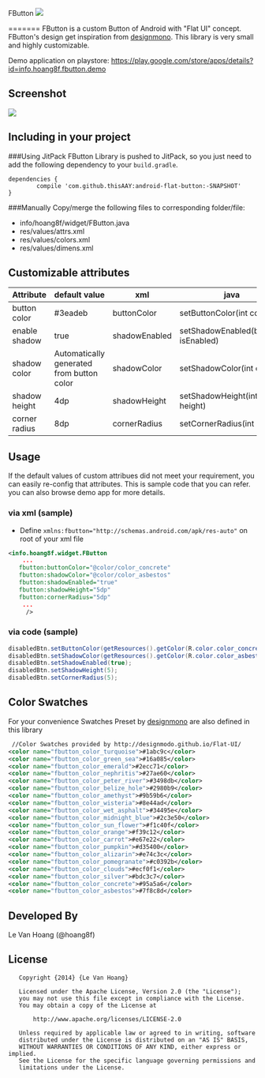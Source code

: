 FButton [![](https://jitpack.io/v/jd-alexander/android-flat-button.svg)](https://jitpack.io/#jd-alexander/android-flat-button)

=======
FButton is a custom Button of Android with "Flat UI" concept. FButton's design get inspiration from [designmono](http://designmodo.github.io/Flat-UI/). This library is very small and highly customizable.

Demo application on playstore:
https://play.google.com/store/apps/details?id=info.hoang8f.fbutton.demo

Screenshot
----------
![](https://raw.githubusercontent.com/hoang8f/android-flat-button/master/screenshot/screenshot.gif)

Including in your project
-------------------------
###Using JitPack
FButton Library is pushed to JitPack, so you just need to add the following dependency to your `build.gradle`.

    dependencies {
	        compile 'com.github.thisAAY:android-flat-button:-SNAPSHOT'
    }


###Manually
Copy/merge the following files to corresponding folder/file:
   + info/hoang8f/widget/FButton.java
   + res/values/attrs.xml
   + res/values/colors.xml
   + res/values/dimens.xml

Customizable attributes
-----------------------

|  Attribute    |   default value   | xml           |                 java                |
|---------------|-------------------|---------------|-------------------------------------|
| button color  |      #3eadeb      | buttonColor   | setButtonColor(int color)           |
| enable shadow |        true       | shadowEnabled | setShadowEnabled(boolean isEnabled) |
| shadow color  |  Automatically generated <br> from button color   | shadowColor   | setShadowColor(int color)           |
| shadow height |        4dp        | shadowHeight  | setShadowHeight(int height)         |
| corner radius |        8dp        | cornerRadius  | setCornerRadius(int radius)         |

Usage
-----
If the default values of custom attribues did not meet your requirement, you can easily re-config that attributes. This is sample code that you can refer. you can also browse demo app for more details.

### via xml (sample)
-  Define `xmlns:fbutton="http://schemas.android.com/apk/res-auto"` on root of your xml file

```xml
<info.hoang8f.widget.FButton
    ...
   fbutton:buttonColor="@color/color_concrete"
   fbutton:shadowColor="@color/color_asbestos"
   fbutton:shadowEnabled="true"
   fbutton:shadowHeight="5dp"
   fbutton:cornerRadius="5dp"
    ...
     />
```

### via code (sample)
```java
disabledBtn.setButtonColor(getResources().getColor(R.color.color_concrete));
disabledBtn.setShadowColor(getResources().getColor(R.color.color_asbestos));
disabledBtn.setShadowEnabled(true);
disabledBtn.setShadowHeight(5);
disabledBtn.setCornerRadius(5);
```

Color Swatches
--------------
For your convenience Swatches Preset by [designmono](http://designmodo.github.io/Flat-UI/) are also defined in this library
```xml
 //Color Swatches provided by http://designmodo.github.io/Flat-UI/
<color name="fbutton_color_turquoise">#1abc9c</color>
<color name="fbutton_color_green_sea">#16a085</color>
<color name="fbutton_color_emerald">#2ecc71</color>
<color name="fbutton_color_nephritis">#27ae60</color>
<color name="fbutton_color_peter_river">#3498db</color>
<color name="fbutton_color_belize_hole">#2980b9</color>
<color name="fbutton_color_amethyst">#9b59b6</color>
<color name="fbutton_color_wisteria">#8e44ad</color>
<color name="fbutton_color_wet_asphalt">#34495e</color>
<color name="fbutton_color_midnight_blue">#2c3e50</color>
<color name="fbutton_color_sun_flower">#f1c40f</color>
<color name="fbutton_color_orange">#f39c12</color>
<color name="fbutton_color_carrot">#e67e22</color>
<color name="fbutton_color_pumpkin">#d35400</color>
<color name="fbutton_color_alizarin">#e74c3c</color>
<color name="fbutton_color_pomegranate">#c0392b</color>
<color name="fbutton_color_clouds">#ecf0f1</color>
<color name="fbutton_color_silver">#bdc3c7</color>
<color name="fbutton_color_concrete">#95a5a6</color>
<color name="fbutton_color_asbestos">#7f8c8d</color>
```

Developed By
-------
Le Van Hoang (@hoang8f)

License
-------
       Copyright {2014} {Le Van Hoang}
    
       Licensed under the Apache License, Version 2.0 (the "License");
       you may not use this file except in compliance with the License.
       You may obtain a copy of the License at
    
           http://www.apache.org/licenses/LICENSE-2.0
    
       Unless required by applicable law or agreed to in writing, software
       distributed under the License is distributed on an "AS IS" BASIS,
       WITHOUT WARRANTIES OR CONDITIONS OF ANY KIND, either express or implied.
       See the License for the specific language governing permissions and
       limitations under the License.
       
